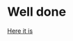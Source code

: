# Well done

[Here it is](/solution)
<!-- https://www.goodreads.com/review/list/96486251-nebtu?ref=nav_mybooks&shelf=kathi-recommendations-->